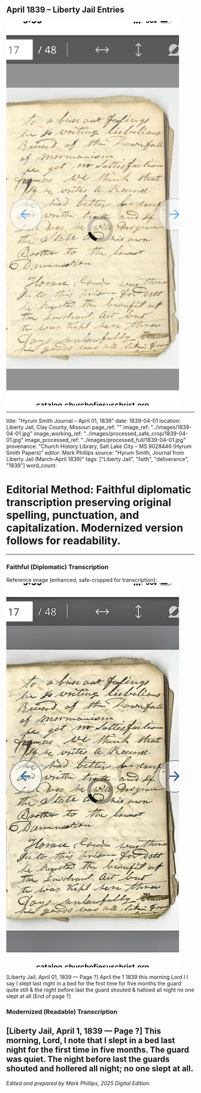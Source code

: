## April 1839 – Liberty Jail Entries

![Manuscript page thumbnail](../images/1839-04-01.jpg)

---
title: "Hyrum Smith Journal – April 01, 1839"
date: 1839-04-01
location: Liberty Jail, Clay County, Missouri
page_ref: ""
image_ref: "../images/1839-04-01.jpg"
image_working_ref: "../images/processed_safe_crop/1839-04-01.jpg"
image_processed_ref: "../images/processed_full/1839-04-01.jpg"
provenance: "Church History Library, Salt Lake City – MS 9028446 (Hyrum Smith Papers)"
editor: Mark Phillips
source: "Hyrum Smith, Journal from Liberty Jail (March–April 1839)"
tags: ["Liberty Jail", "faith", "deliverance", "1839"]
word_count:
# Editorial Method: Faithful diplomatic transcription preserving original spelling, punctuation, and capitalization. Modernized version follows for readability.
---

### Faithful (Diplomatic) Transcription

Reference image (enhanced, safe-cropped for transcription):
![](../images/processed_safe_crop/1839-04-01.jpg)

[Liberty Jail, April 01, 1839 — Page ?]
April the 1 1839
this morning Lord I
I say I slept last
night in a bed for
the first time for
five months the
guard quite still &
the night before last
the guard shouted & halloed
all night no one
slept at all
[End of page ?]

### Modernized (Readable) Transcription
[Liberty Jail, April 1, 1839 — Page ?]
This morning, Lord, I note that I slept in a bed last night for the first time in five months. The guard was quiet. The night before last the guards shouted and hollered all night; no one slept at all.
---
*Edited and prepared by Mark Phillips, 2025 Digital Edition.*
